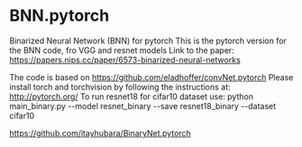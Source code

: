 # BNN.pytorch
Binarized Neural Network (BNN) for pytorch
This is the pytorch version for the BNN code, fro VGG and resnet models
Link to the paper: https://papers.nips.cc/paper/6573-binarized-neural-networks

The code is based on https://github.com/eladhoffer/convNet.pytorch
Please install torch and torchvision by following the instructions at: http://pytorch.org/
To run resnet18 for cifar10 dataset use: python main_binary.py --model resnet_binary --save resnet18_binary --dataset cifar10


https://github.com/itayhubara/BinaryNet.pytorch